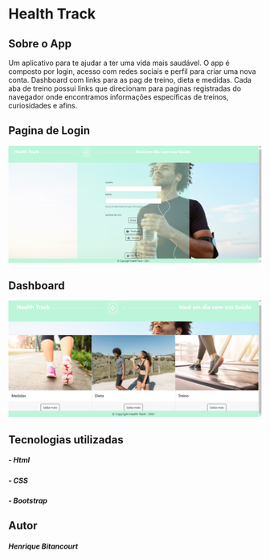 # Health Track



## Sobre o App

Um aplicativo para te ajudar a ter uma vida mais saudável.
O app é composto por login, acesso com redes sociais e perfil para criar uma nova conta. Dashboard com links para as pag de treino, dieta e medidas.
Cada aba de treino possui links que direcionam para paginas registradas do navegador onde encontramos informações específicas de treinos, curiosidades e afins.

 

## Pagina de Login

![screenshot](Caplogin.png?raw=true "screenshot")



## Dashboard

![screenshot](Caphome.png?raw=true "screenshot")



## Tecnologias utilizadas

##### - Html

##### - CSS

##### - Bootstrap



## Autor

##### Henrique Bitancourt



